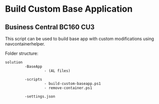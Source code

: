 # Build Custom Base Application
## Business Central BC160 CU3

This script can be used to build base app with custom modifications using navcontainerhelper.

Folder structure:

```
solution 
         -BaseApp
                  - (AL files)

         -scripts
                  - build-custom-baseapp.ps1
                  - remove-container.ps1

         -settings.json
 ```
